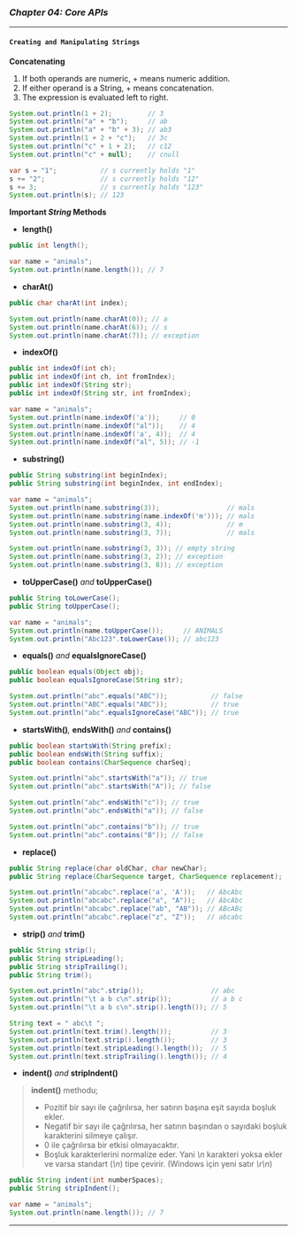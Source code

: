 ### _Chapter 04: Core APIs_

---
#### `Creating and Manipulating Strings`
**Concatenating**
1. If both operands are numeric, + means numeric addition.
2. If either operand is a String, + means concatenation.
3. The expression is evaluated left to right.

```java
System.out.println(1 + 2);         // 3
System.out.println("a" + "b");     // ab
System.out.println("a" + "b" + 3); // ab3
System.out.println(1 + 2 + "c");   // 3c
System.out.println("c" + 1 + 2);   // c12
System.out.println("c" + null);    // cnull

var s = "1";           // s currently holds "1"
s += "2";              // s currently holds "12"
s += 3;                // s currently holds "123"
System.out.println(s); // 123
```

**Important _String_ Methods**
- **length()**
```java
public int length();

var name = "animals";
System.out.println(name.length()); // 7
```

- **charAt()**
```java
public char charAt(int index);

System.out.println(name.charAt(0)); // a
System.out.println(name.charAt(6)); // s
System.out.println(name.charAt(7)); // exception
```

- **indexOf()**
```java
public int indexOf(int ch);
public int indexOf(int ch, int fromIndex);
public int indexOf(String str);
public int indexOf(String str, int fromIndex);

var name = "animals";
System.out.println(name.indexOf('a'));     // 0
System.out.println(name.indexOf("al"));    // 4
System.out.println(name.indexOf('a', 4));  // 4
System.out.println(name.indexOf("al", 5)); // -1
```

- **substring()**
```java
public String substring(int beginIndex);
public String substring(int beginIndex, int endIndex);

var name = "animals";
System.out.println(name.substring(3));                 // mals
System.out.println(name.substring(name.indexOf('m'))); // mals
System.out.println(name.substring(3, 4));              // m
System.out.println(name.substring(3, 7));              // mals

System.out.println(name.substring(3, 3)); // empty string
System.out.println(name.substring(3, 2)); // exception
System.out.println(name.substring(3, 8)); // exception
```

- **toUpperCase()** _and_ **toUpperCase()**
```java
public String toLowerCase();
public String toUpperCase();

var name = "animals";
System.out.println(name.toUpperCase());     // ANIMALS
System.out.println("Abc123".toLowerCase()); // abc123
```

- **equals()** _and_ **equalsIgnoreCase()**
```java
public boolean equals(Object obj);
public boolean equalsIgnoreCase(String str);

System.out.println("abc".equals("ABC"));           // false
System.out.println("ABC".equals("ABC"));           // true
System.out.println("abc".equalsIgnoreCase("ABC")); // true
```

- **startsWith()**_,_ **endsWith()**  _and_ **contains()**
```java
public boolean startsWith(String prefix);
public boolean endsWith(String suffix);
public boolean contains(CharSequence charSeq);

System.out.println("abc".startsWith("a")); // true
System.out.println("abc".startsWith("A")); // false

System.out.println("abc".endsWith("c")); // true
System.out.println("abc".endsWith("a")); // false

System.out.println("abc".contains("b")); // true
System.out.println("abc".contains("B")); // false
```

- **replace()**
```java
public String replace(char oldChar, char newChar);
public String replace(CharSequence target, CharSequence replacement);

System.out.println("abcabc".replace('a', 'A'));   // AbcAbc
System.out.println("abcabc".replace("a", "A"));   // AbcAbc
System.out.println("abcabc".replace("ab", "AB")); // ABcABc
System.out.println("abcabc".replace("z", "Z"));   // abcabc
```

- **strip()** _and_ **trim()**
```java
public String strip();
public String stripLeading();
public String stripTrailing();
public String trim();

System.out.println("abc".strip());                 // abc
System.out.println("\t a b c\n".strip());          // a b c
System.out.println("\t a b c\n".strip().length()); // 5

String text = " abc\t ";
System.out.println(text.trim().length());          // 3
System.out.println(text.strip().length());         // 3
System.out.println(text.stripLeading().length());  // 5
System.out.println(text.stripTrailing().length()); // 4
```

- **indent()** _and_ **stripIndent()**
> **indent()** methodu;
>  - Pozitif bir sayı ile çağrılırsa, her satırın başına eşit sayıda boşluk ekler.
>  - Negatif bir sayı ile çağrılırsa, her satırın başından o sayıdaki boşluk karakterini silmeye çalışır.
>  - 0 ile çağrılırsa bir etkisi olmayacaktır.
>  - Boşluk karakterlerini normalize eder. Yani _\n_ karakteri yoksa ekler ve varsa standart (_\n_) tipe çevirir. (Windows için yeni satır _\r\n_) 
```java
public String indent(int numberSpaces);
public String stripIndent();

var name = "animals";
System.out.println(name.length()); // 7
```
---
